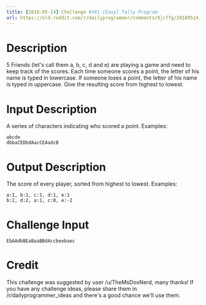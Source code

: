 ```yaml
---
title: [2018-05-14] Challenge #361 [Easy] Tally Program
url: https://old.reddit.com/r/dailyprogrammer/comments/8jcffg/20180514_challenge_361_easy_tally_program/
---
```


# Description

5 Friends \(let's call them a, b, c, d and e\) are playing a game and need to keep track of the scores. Each time someone scores a point, the letter of his name is typed in lowercase. If someone loses a point, the letter of his name is typed in uppercase. Give the resulting score from highest to lowest.

# Input Description

A series of characters indicating who scored a point. Examples:

    abcde
    dbbaCEDbdAacCEAadcB

# Output Description

The score of every player, sorted from highest to lowest. Examples:

    a:1, b:1, c:1, d:1, e:1
    b:2, d:2, a:1, c:0, e:-2

# Challenge Input

    EbAAdbBEaBaaBBdAccbeebaec

# Credit

This challenge was suggested by user /u/TheMsDosNerd, many thanks! If you have any challenge ideas, please share them in /r/dailyprogrammer_ideas and there's a good chance we'll use them.
